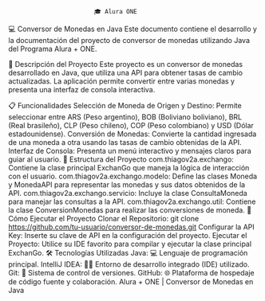 							🎓 Alura ONE
💻 Conversor de Monedas en Java
Este documento contiene el desarrollo y la documentación del proyecto de conversor de monedas utilizando Java del Programa Alura + ONE.

📝 Descripción del Proyecto
Este proyecto es un conversor de monedas desarrollado en Java, que utiliza una API para obtener tasas de cambio actualizadas. La aplicación permite convertir entre varias monedas y presenta una interfaz de consola interactiva.

📋 Funcionalidades
Selección de Moneda de Origen y Destino: Permite seleccionar entre ARS (Peso argentino), BOB (Boliviano boliviano), BRL (Real brasileño), CLP (Peso chileno), COP (Peso colombiano) y USD (Dólar estadounidense).
Conversión de Monedas: Convierte la cantidad ingresada de una moneda a otra usando las tasas de cambio obtenidas de la API.
Interfaz de Consola: Presenta un menú interactivo y mensajes claros para guiar al usuario.
📁 Estructura del Proyecto
com.thiagov2a.exchango: Contiene la clase principal ExchanGo que maneja la lógica de interacción con el usuario.
com.thiagov2a.exchango.modelo: Define las clases Moneda y MonedaAPI para representar las monedas y sus datos obtenidos de la API.
com.thiagov2a.exchango.servicio: Incluye la clase ConsultaMoneda para manejar las consultas a la API.
com.thiagov2a.exchango.util: Contiene la clase ConversionMonedas para realizar las conversiones de moneda.
🚀 Cómo Ejecutar el Proyecto
Clonar el Repositorio: git clone https://github.com/tu-usuario/conversor-de-monedas.git
Configurar la API Key: Inserte su clave de API en la configuración del proyecto.
Ejecutar el Proyecto: Utilice su IDE favorito para compilar y ejecutar la clase principal ExchanGo.
🛠 Tecnologías Utilizadas
Java: 💻 Lenguaje de programación principal.
IntelliJ IDEA: 🧑‍💻 Entorno de desarrollo integrado (IDE) utilizado.
Git: 🌳 Sistema de control de versiones.
GitHub: 🌐 Plataforma de hospedaje de código fuente y colaboración.
Alura + ONE | Conversor de Monedas en Java
